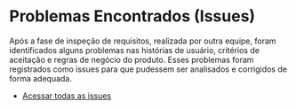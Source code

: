 # Problemas Encontrados (Issues)

Após a fase de inspeção de requisitos, realizada por outra equipe, foram identificados alguns problemas nas histórias de usuário, critérios de aceitação e regras de negócio do produto. Esses problemas foram registrados como issues para que pudessem ser analisados e corrigidos de forma adequada.



- [Acessar todas as issues](https://github.com/xavierrjon/TrabalhoEngSoftware1/issues?q=is%3Aissue%20state%3Aclosed) 

